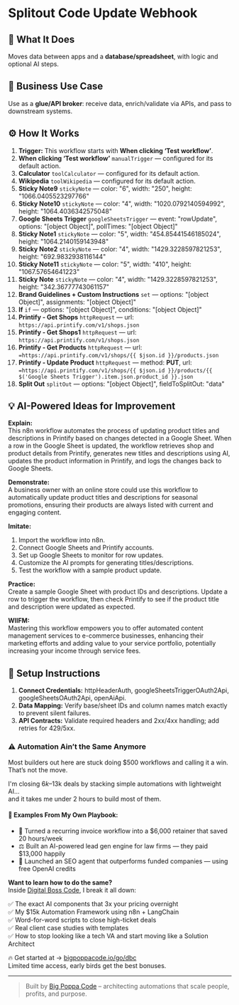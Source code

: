 # Splitout Code Update Webhook
## 🚀 What It Does
Moves data between apps and a **database/spreadsheet**, with logic and optional AI steps.

## 💼 Business Use Case
Use as a **glue/API broker**: receive data, enrich/validate via APIs, and pass to downstream systems.

## ⚙️ How It Works
1. **Trigger:** This workflow starts with **When clicking ‘Test workflow’**.
2. **When clicking ‘Test workflow’** `manualTrigger` — configured for its default action.
3. **Calculator** `toolCalculator` — configured for its default action.
4. **Wikipedia** `toolWikipedia` — configured for its default action.
5. **Sticky Note9** `stickyNote` — color: "6", width: "250", height: "1066.0405523297766"
6. **Sticky Note10** `stickyNote` — color: "4", width: "1020.0792140594992", height: "1064.4036342575048"
7. **Google Sheets Trigger** `googleSheetsTrigger` — event: "rowUpdate", options: "[object Object]", pollTimes: "[object Object]"
8. **Sticky Note1** `stickyNote` — color: "5", width: "454.85441546185024", height: "1064.2140159143948"
9. **Sticky Note2** `stickyNote` — color: "4", width: "1429.3228597821253", height: "692.9832938116144"
10. **Sticky Note11** `stickyNote` — color: "5", width: "410", height: "1067.57654641223"
11. **Sticky Note** `stickyNote` — color: "4", width: "1429.3228597821253", height: "342.36777743061157"
12. **Brand Guidelines + Custom Instructions** `set` — options: "[object Object]", assignments: "[object Object]"
13. **If** `if` — options: "[object Object]", conditions: "[object Object]"
14. **Printify - Get Shops** `httpRequest` — url: `https://api.printify.com/v1/shops.json`
15. **Printify - Get Shops1** `httpRequest` — url: `https://api.printify.com/v1/shops.json`
16. **Printify - Get Products** `httpRequest` — url: `=https://api.printify.com/v1/shops/{{ $json.id }}/products.json`
17. **Printify - Update Product** `httpRequest` — method: **PUT**, url: `=https://api.printify.com/v1/shops/{{ $json.id }}/products/{{ $('Google Sheets Trigger').item.json.product_id }}.json`
18. **Split Out** `splitOut` — options: "[object Object]", fieldToSplitOut: "data"

## 💡 AI-Powered Ideas for Improvement
**Explain:**  
This n8n workflow automates the process of updating product titles and descriptions in Printify based on changes detected in a Google Sheet. When a row in the Google Sheet is updated, the workflow retrieves shop and product details from Printify, generates new titles and descriptions using AI, updates the product information in Printify, and logs the changes back to Google Sheets.

**Demonstrate:**  
A business owner with an online store could use this workflow to automatically update product titles and descriptions for seasonal promotions, ensuring their products are always listed with current and engaging content.

**Imitate:**  
1. Import the workflow into n8n.
2. Connect Google Sheets and Printify accounts.
3. Set up Google Sheets to monitor for row updates.
4. Customize the AI prompts for generating titles/descriptions.
5. Test the workflow with a sample product update.

**Practice:**  
Create a sample Google Sheet with product IDs and descriptions. Update a row to trigger the workflow, then check Printify to see if the product title and description were updated as expected.

**WIIFM:**  
Mastering this workflow empowers you to offer automated content management services to e-commerce businesses, enhancing their marketing efforts and adding value to your service portfolio, potentially increasing your income through service fees.

## 🔧 Setup Instructions
1. **Connect Credentials:** httpHeaderAuth, googleSheetsTriggerOAuth2Api, googleSheetsOAuth2Api, openAiApi.
2. **Data Mapping:** Verify base/sheet IDs and column names match exactly to prevent silent failures.
3. **API Contracts:** Validate required headers and 2xx/4xx handling; add retries for 429/5xx.

### ⚠️ Automation Ain’t the Same Anymore

Most builders out here are stuck doing $500 workflows and calling it a win.  
That’s not the move.  

I'm closing $6k–$13k deals by stacking simple automations with lightweight AI...  
and it takes me under 2 hours to build most of them.

#### 🧠 Examples From My Own Playbook:
- 🔁 Turned a recurring invoice workflow into a $6,000 retainer that saved 20 hours/week  
- ⚖️ Built an AI-powered lead gen engine for law firms — they paid $13,000 happily  
- 🚀 Launched an SEO agent that outperforms funded companies — using free OpenAI credits  

**Want to learn how to do the same?**  
Inside [Digital Boss Code](https://bigpoppacode.io/go/dbc), I break it all down:

✅ The exact AI components that 3x your pricing overnight  
✅ My $15k Automation Framework using n8n + LangChain  
✅ Word-for-word scripts to close high-ticket deals  
✅ Real client case studies with templates  
✅ How to stop looking like a tech VA and start moving like a Solution Architect  

🔥 Get started at → [bigpoppacode.io/go/dbc](https://bigpoppacode.io/go/dbc)  
Limited time access, early birds get the best bonuses.

---
> Built by [Big Poppa Code](https://bigpoppacode.io) – architecting automations that scale people, profits, and purpose.
